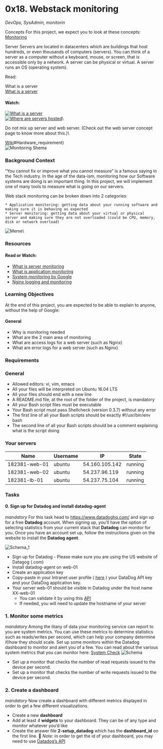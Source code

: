 # 0x18. Webstack monitoring
_DevOps, SysAdmin, monitorin_

Concepts
For this project, we expect you to look at these concepts:\
[Monitoring](https://intranet.alxswe.com/concepts/13)

Server
Servers are located in datacenters which are buildings that host hundreds, or even thousands of computers (servers). You can think of a server as a computer without a keyboard, mouse, or screen, that is accessible only by a network. A server can be physical or virtual. A server runs an OS (operating system).

Read:

What is a server\
[What is a server](https://en.wikipedia.org/wiki/Server_(computing))

####  Watch: 
[![What is a server](https://img.youtube.com/vi/B1ANfsDyjeA/0.jpg)](https://www.youtube.com/watch?v=B1ANfsDyjeA)\
[![Where are servers hosted](https://img.youtube.com/vi/iuqXFC_qIvA&t=33s/0.jpg)](https://www.youtube.com/watch?v=iuqXFC_qIvA&t=33s)\

Do not mix up server and web server. (Check out the web server concept page to know more about this.)\

[Wiki](https://en.wikipedia.org/wiki/Server_(computing))#Hardware_requirement)\
![Monitoring Shema](https://s3.amazonaws.com/intranet-projects-files/holbertonschool-sysadmin_devops/281/hb3pAsO.png)

### Background Context
“You cannot fix or improve what you cannot measure” is a famous saying in the Tech industry. In the age of the data-ism, monitoring how our Software systems are doing is an important thing. In this project, we will implement one of many tools to measure what is going on our servers.

Web stack monitoring can be broken down into 2 categories:

	* Application monitoring: getting data about your running software and making sure it is behaving as expected
	* Server monitoring: getting data about your virtual or physical server and making sure they are not overloaded (could be CPU, memory, disk or network overload)
![Meme](https://s3.amazonaws.com/intranet-projects-files/holbertonschool-sysadmin_devops/281/ktCXnhE.jpg)\

### Resources
#### Read or Watch:

* [What is server monitoring](https://www.sumologic.com/glossary/server-monitoring/)
* [What is application monitoring](https://en.wikipedia.org/wiki/Application_performance_management)
* [System monitoring by Google](https://sre.google/sre-book/monitoring-distributed-systems/)
* [Nginx logging and monitoring](https://docs.nginx.com/nginx/admin-guide/monitoring/logging/)

### Learning Objectives
At the end of this project, you are expected to be able to explain to anyone, without the help of Google:

#### General
* Why is monitoring needed
* What are the 2 main area of monitoring
* What are access logs for a web server (such as Nginx)
* What are error logs for a web server (such as Nginx)
### Requirements
### General
* Allowed editors: vi, vim, emacs
* All your files will be interpreted on Ubuntu 16.04 LTS
* All your files should end with a new line
* A README.md file, at the root of the folder of the project, is mandatory
* All your Bash script files must be executable
* Your Bash script must pass Shellcheck (version 0.3.7) without any error
* The first line of all your Bash scripts should be exactly #!/usr/bin/env bash
* The second line of all your Bash scripts should be a comment explaining what is the script doing

### Your servers
| Name | Username | IP | State |
| ---- | -------- | -- | ----- |
| 182381-web-01 | ubuntu | 54.160.105.142 | running |	
| 182381-web-02 | ubuntu | 54.237.96.119 | running |
| 182381-lb-01 | ubuntu	| 54.237.75.104 | running |

### Tasks
#### 0. Sign up for Datadog and install datadog-agent
_mandatory_
For this task head to <https://www.datadoghq.com/> and sign up for a free **Datadog** account. When signing up, you’ll have the option of selecting statistics from your current stack that **Datadog** can monitor for you. Once you have an account set up, follow the instructions given on the website to install the **Datadog agent**.

![Schema_1](https://imgur.com/a/cj1ckGM.png)

* Sign up for Datadog - Please make sure you are using the US website of Datagog (.com)
* Install datadog-agent on web-01
* Create an application key
* Copy-paste in your Intranet user profile ( [here](https://intranet.alxswe.com/users/my_profile) ) your DataDog API key and your DataDog application key.
* Your server web-01 should be visible in Datadog under the host name XX-web-01
	*  You can validate it by using this [API](https://docs.datadoghq.com/api/latest/hosts/)
	* If needed, you will need to update the hostname of your server

### 1. Monitor some metrics
_mandatory_
Among the litany of data your monitoring service can report to you are system metrics. You can use these metrics to determine statistics such as reads/writes per second, which can help your company determine if/how they should scale. Set up some monitors within the Datadog dashboard to monitor and alert you of a few. You can read about the various system metrics that you can monitor here: [System Check](https://docs.datadoghq.com/integrations/system/)
![Schema](https://imgur.com/ynKywO0.png)

* Set up a monitor that checks the number of read requests issued to the device per second.
* Set up a monitor that checks the number of write requests issued to the device per second.

### 2. Create a dashboard
_mandatory_
Now create a dashboard with different metrics displayed in order to get a few different visualizations.

* Create a new **dashboard**
* Add at least 4 **widgets** to your dashboard. They can be of any type and monitor whatever you’d like
* Create the answer file **2-setup_datadog** which has the **dashboard_id** on the first line. :memo: *Note*: in order to get the id of your dashboard, you may need to use [Datadog’s API](https://docs.datadoghq.com/api/latest/)
